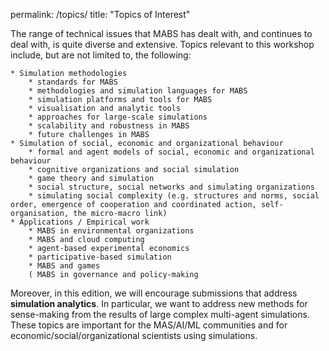 permalink: /topics/
title: "Topics of Interest"

The range of technical issues that MABS has dealt with, and continues to deal with, is quite diverse and extensive.
Topics relevant to this workshop include, but are not limited to, the following:

    * Simulation methodologies
        * standards for MABS
        * methodologies and simulation languages for MABS
        * simulation platforms and tools for MABS
        * visualisation and analytic tools
        * approaches for large-scale simulations
        * scalability and robustness in MABS
        * future challenges in MABS
    * Simulation of social, economic and organizational behaviour
        * formal and agent models of social, economic and organizational behaviour
        * cognitive organizations and social simulation
        * game theory and simulation
        * social structure, social networks and simulating organizations
        * simulating social complexity (e.g. structures and norms, social order, emergence of cooperation and coordinated action, self-organisation, the micro-macro link)
    * Applications / Empirical work
        * MABS in environmental organizations
        * MABS and cloud computing
        * agent-based experimental economics
        * participative-based simulation
        * MABS and games
        ( MABS in governance and policy-making

Moreover, in this edition, we will encourage submissions that address **simulation analytics**. In particular, we want to address new methods for sense-making from
the results of large complex multi-agent simulations. These topics are important for the MAS/AI/ML communities and for economic/social/organizational scientists using simulations.